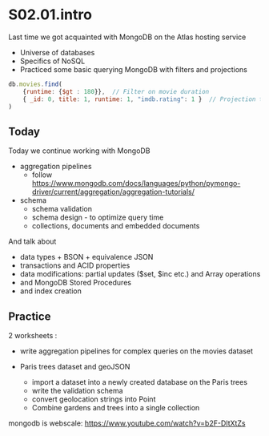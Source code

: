 # S02.01.intro

Last time we got acquainted with MongoDB on the Atlas hosting service

- Universe of databases
- Specifics of NoSQL
- Practiced some basic querying MongoDB with filters and projections

```javascript
db.movies.find(
    {runtime: {$gt : 180}},  // Filter on movie duration
    { _id: 0, title: 1, runtime: 1, "imdb.rating": 1 }  // Projection to include title and imdb.rating, exclude _id
)
```

## Today

Today we continue working with MongoDB

- aggregation pipelines
  - follow https://www.mongodb.com/docs/languages/python/pymongo-driver/current/aggregation/aggregation-tutorials/
- schema
  - schema validation
  - schema design - to optimize query time
  - collections, documents and embedded documents

And talk about

- data types + BSON + equivalence JSON
- transactions and ACID properties
- data modifications: partial updates ($set, $inc etc.) and Array operations
- and MongoDB Stored Procedures
- and index creation

## Practice

2 worksheets :

- write aggregation pipelines for complex queries on the movies dataset


- Paris trees dataset and geoJSON
  - import a dataset into a newly created database on the Paris trees
  - write the validation schema
  - convert geolocation strings into Point
  - Combine gardens and trees into a single collection


mongodb is webscale: https://www.youtube.com/watch?v=b2F-DItXtZs

